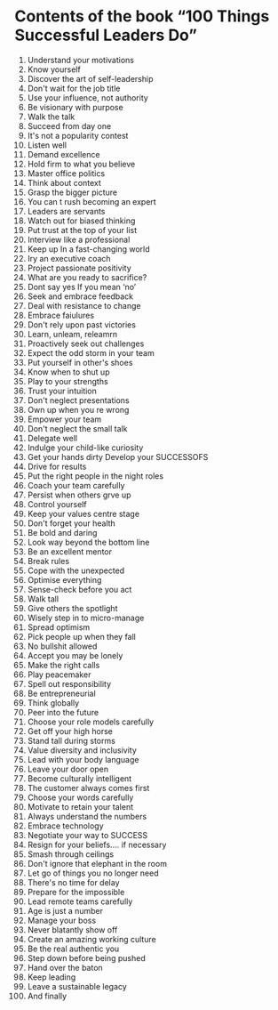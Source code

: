 # Contents of the book “100 Things Successful Leaders Do”

1. Understand your motivations
2. Know yourself 
3. Discover the art of self-leadership 
4. Don't wait for the job title 
5. Use your influence, not authority 
6. Be visionary with purpose 
7. Walk the talk 
8. Succeed from day one 
9. It's not a popularity contest
10. Listen well
11. Demand excellence 
12. Hold firm to what you believe 
13. Master office politics 
14. Think about context 
15. Grasp the bigger picture 
16. You can t rush becoming an expert 
17. Leaders are servants 
18. Watch out for biased thinking 
19. Put trust at the top of your list 
20. Interview like a professional 
21. Keep up In a fast-changing world
22. Iry an executive coach 
23. Project passionate positivity 
24. What are you ready to sacrifice?
25. Dont say yes If you mean ‘no’ 
26. Seek and embrace feedback 
27. Deal with resistance to change 
28. Embrace faiulures 
29. Don't rely upon past victories 
30. Learn, unleam, releamrn 
31. Proactively seek out challenges 
32. Expect the odd storm in your team 
33. Put yourself in other's shoes 
34. Know when to shut up 
35. Play to your strengths 
36. Trust your intuition 
37. Don't neglect presentations 
38. Own up when you re wrong 
39. Empower your team 
40. Don't neglect the small talk 
41. Delegate well 
42. Indulge your child-like curiosity 
43. Get your hands dirty Develop your SUCCESSOFS 
44. Drive for results
45. Put the right people in the night roles 
46. Coach your team carefully 
47. Persist when others grve up 
48. Control yourself 
49. Keep your values centre stage
50. Don't forget your health 
51. Be bold and daring 
52. Look way beyond the bottom line 
53. Be an excellent mentor 
54. Break rules 
55. Cope with the unexpected
56. Optimise everything 
57. Sense-check before you act 
58. Walk tall 
59. Give others the spotlight 
60. Wisely step in to micro-manage
61. Spread optimism 
62. Pick people up when they fall 
63. No bullshit allowed 
64. Accept you may be lonely 
65. Make the right calls 
66. Play peacemaker 
67. Spell out responsibility 
68. Be entrepreneurial 
69. Think globally
70. Peer into the future 
71. Choose your role models carefully 
72. Get off your high horse 
73. Stand tall during storms 
74. Value diversity and inclusivity 
75. Lead with your body language
76. Leave your door open 
77. Become culturally intelligent 
78. The customer always comes first 
79. Choose your words carefully 
80. Motivate to retain your talent 
81. Always understand the numbers 
82. Embrace technology 
83. Negotiate your way to SUCCESS 
84. Resign for your beliefs.… if necessary 
85. Smash through ceilings 
86. Don't ignore that elephant in the room 
87. Let go of things you no longer need 
88. There's no time for delay 
89. Prepare for the impossible 
90. Lead remote teams carefully 
91. Age is just a number 
92. Manage your boss 
93. Never blatantly show off 
94. Create an amazing working culture 
95. Be the real authentic you 
96. Step down before being pushed 
97. Hand over the baton 
98. Keep leading 
99. Leave a sustainable legacy
100. And finally
